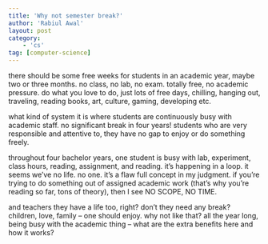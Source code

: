 ```yaml
---
title: 'Why not semester break?'
author: 'Rabiul Awal'
layout: post
category:
    - 'cs'
tag: [computer-science]
---
```

there should be some free weeks for students in an academic year, maybe two or three months. no class, no lab, no exam. totally free, no academic pressure. do what you love to do, just lots of free days, chilling, hanging out, traveling, reading books, art, culture, gaming, developing etc.

what kind of system it is where students are continuously busy with academic staff. no significant break in four years! students who are very responsible and attentive to, they have no gap<span class="text_exposed_show"> to enjoy or do something freely.

throughout four bachelor years, one student is busy with lab, experiment, class hours, reading, assignment, and reading. it’s happening in a loop. it seems we’ve no life. no one. it’s a flaw full concept in my judgment. if you’re trying to do something out of assigned academic work (that’s why you’re reading so far, tons of theory), then I see NO SCOPE, NO TIME.

and teachers they have a life too, right? don’t they need any break? children, love, family – one should enjoy. why not like that? all the year long, being busy with the academic thing – what are the extra benefits here and how it works?

